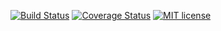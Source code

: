 [![Build Status](https://travis-ci.org/yc-server/db.svg?branch=master)](https://travis-ci.org/yc-server/db.svg?branch=master)
[![Coverage Status](https://coveralls.io/repos/github/yc-server/db/badge.svg?branch=master)](https://coveralls.io/github/yc-server/db?branch=master)
[![MIT license](http://img.shields.io/badge/license-MIT-brightgreen.svg)](http://opensource.org/licenses/MIT)

